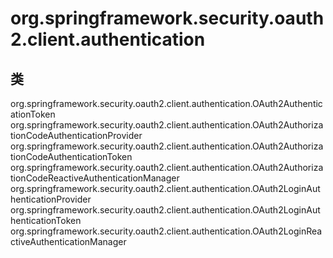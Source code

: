 # org.springframework.security.oauth2.client.authentication

## 类

org.springframework.security.oauth2.client.authentication.OAuth2AuthenticationToken
org.springframework.security.oauth2.client.authentication.OAuth2AuthorizationCodeAuthenticationProvider
org.springframework.security.oauth2.client.authentication.OAuth2AuthorizationCodeAuthenticationToken
org.springframework.security.oauth2.client.authentication.OAuth2AuthorizationCodeReactiveAuthenticationManager
org.springframework.security.oauth2.client.authentication.OAuth2LoginAuthenticationProvider
org.springframework.security.oauth2.client.authentication.OAuth2LoginAuthenticationToken
org.springframework.security.oauth2.client.authentication.OAuth2LoginReactiveAuthenticationManager




